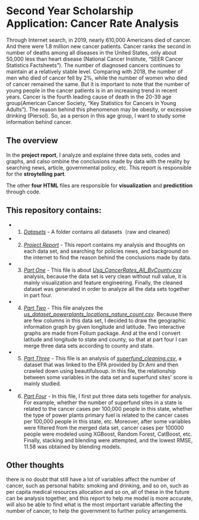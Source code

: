 # Second Year Scholarship Application: Cancer Rate Analysis

  Through Internet search, in 2019, nearly 610,000 Americans died of cancer. And there were 1.8 million new cancer patients. Cancer ranks the second in number of deaths among all diseases in the United States, only about 50,000 less than heart disease (National Cancer Institute, “SEER Cancer Statistics Factsheets”). The number of diagnosed cancers continues to maintain at a relatively stable level. Comparing with 2018, the number of men who died of cancer fell by 2%, while the number of women who died of cancer remained the same. But it is important to note that the number of young people in the cancer patients is in an increasing trend in recent years. Cancer is the fourth leading cause of death in the 20-39 age group(American Cancer Society, “Key Statistics for Cancers in Young Adults”). The reason behind this phenomenon may be obesity, or excessive drinking (Piersol). So, as a person in this age group, I want to study some information behind cancer.

## **The overview**

In the **project report**, I analyze and explaine three data sets, codes and graphs, and calso ombine the conclusions made by data with the reality by searching news, article, governmental policy, etc. This report is responsible for the **stroytelling part**.

The other **four HTML** files are responsible for **visualization** and **predictition** through code.

## **This repository contains**:

- 1. *[Datasets](https://github.com/gx26/Cancer_Rate/tree/master/Datasets)* - A folder contains all datasets（raw and cleaned）

- 2. *[Project Report](Cancer_Rate_Report.docx)* - This report contains my analysis and thoughts on each data set, and searching for policies news, and background on the internet to find the reason behind the conclusions made by data.

- 3. *[Part One](Part1.html)* - This file is about *[Usa_CancerRates_All_ByCounty.csv](https://github.com/gx26/Cancer_Rate/blob/master/Datasets/USA_CancerRates_All_ByCounty.csv)* analysis, because the data set is very clean without null value, it is mainly visualization and feature engineering. Finally, the cleaned dataset was generated in order to analyze all the data sets together in part four.

- 4. *[Part Two](Part2.html)* - This file analyzes the *[us_dataset_powerplants_locations_nature_count.csv](https://github.com/gx26/Cancer_Rate/blob/master/Datasets/US_Dataset_PowerPlants_Locations_Nature_County.csv)*. Because there are few columns in this data set, I decided to draw the geographic information graph by given longitude and latitude. Two interactive graphs are made from Folium package. And at the end I convert latitude and longitude to state and county, so that at part four I can merge three data sets according to county and state.

- 5. *[Part Three](Part3.html)* - This file is an analysis of *[superfund_cleaning.csv](https://github.com/gx26/Cancer_Rate/blob/master/Datasets/superfund_cleaned.csv)*, a dataset that was linked to the EPA provided by Dr.Ami and then crawled down using beautifulsoup. In this file, the relationship between some variables in the data set and superfund sites' score is mainly studied.

- 6. *[Part Four](Part4.html)* - In this file, I first put three data sets together for analysis. For example, whether the number of superfund sites in a state is related to the cancer cases per 100,000 people in this state, whether the type of power plants primary fuel is related to the cancer cases per 100,000 people in this state, etc. Moreover, after some variables were filtered from the merged data set, cancer cases per 100000 people were modeled using XGBoost, Random Forest, CatBoost, etc. Finally, stacking and blending were attempted, and the lowest RMSE, 11.58 was obtained by blending models.

## **Other thoughts**

  there is no doubt that still have a lot of variables affect the number of cancer, such as personal habits: smoking and drinking, and so on, such as per capita medical resources allocation and so on, all of these in the future can be analysis together, and this report to help me model is more accurate, will also be able to find what is the most important variable affecting the number of cancer, to help the government to further policy arrangements.
